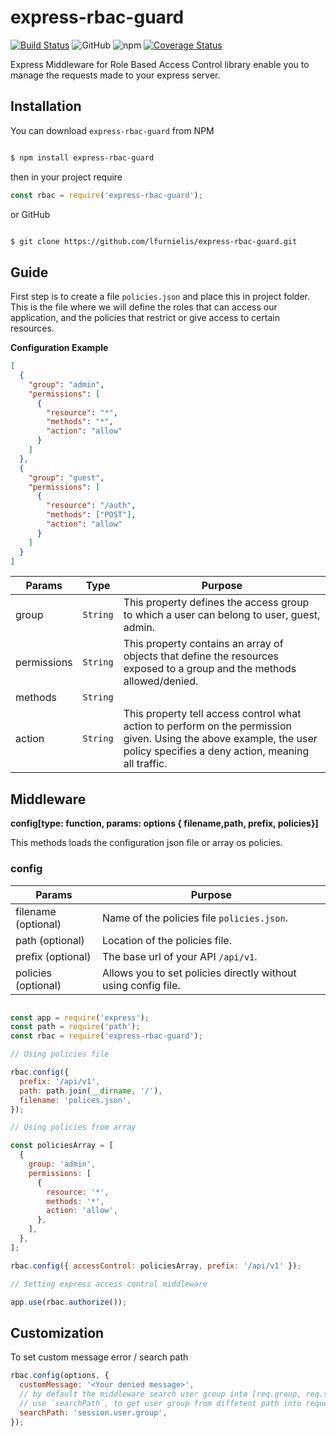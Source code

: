 # express-rbac-guard

[![Build Status](https://travis-ci.org/lfurnielis/express-rbac-guard.svg?branch=master)](https://travis-ci.org/lfurnielis/express-rbac-guard)
![GitHub](https://img.shields.io/github/license/lfurnielis/express-rbac-guard.svg)
![npm](https://img.shields.io/npm/dm/express-rbac-guard.svg)
[![Coverage Status](https://coveralls.io/repos/github/lfurnielis/express-rbac-guard/badge.svg?branch=master)](https://coveralls.io/github/lfurnielis/http-json-error-handler?branch=master)

Express Middleware for Role Based Access Control library enable you to manage the requests made to your express server.

## Installation

You can download `express-rbac-guard` from NPM

```bash

$ npm install express-rbac-guard

```

then in your project require

```js
const rbac = require('express-rbac-guard');
```

or GitHub

```bash

$ git clone https://github.com/lfurnielis/express-rbac-guard.git

```

## Guide

First step is to create a file `policies.json` and place this in project folder. This is the file where we will define the roles that can access our application, and the policies that restrict or give access to certain resources.

**Configuration Example**

```json
[
  {
    "group": "admin",
    "permissions": [
      {
        "resource": "*",
        "methods": "*",
        "action": "allow"
      }
    ]
  },
  {
    "group": "guest",
    "permissions": [
      {
        "resource": "/auth",
        "methods": ["POST"],
        "action": "allow"
      }
    ]
  }
]
```


| Params      | Type     | Purpose                                                                                                                                                                  |
| ----------- | -------- | ------------------------------------------------------------------------------------------------------------------------------------------------------------------------ |
| group       | `String` | This property defines the access group to which a user can belong to user, guest, admin.                                                                                 |
| permissions | `String` | This property contains an array of objects that define the resources exposed to a group and the methods allowed/denied.                                                  |
| methods     | `String` |                                                                                                                                                                          | `Array` | This are http methods that a user is allowed or denied from executing. ["POST", "GET", "PUT"]. use glob \* if you want to include all http methods. |
| action      | `String` | This property tell access control what action to perform on the permission given. Using the above example, the user policy specifies a deny action, meaning all traffic. |


## Middleware

**config\[type: function, params: options { filename<string>,path<string>, prefix, policies}]**

This methods loads the configuration json file or array os policies.

### config

| Params              | Purpose                                                        |
| ------------------- | -------------------------------------------------------------- |
| filename (optional) | Name of the policies file `policies.json`.                     |
| path (optional)     | Location of the policies file.                                 |
| prefix (optional)   | The base url of your API `/api/v1`.                            |
| policies (optional) | Allows you to set policies directly without using config file. |


```js

const app = require('express');
const path = require('path');
const rbac = require('express-rbac-guard');

// Using policies file

rbac.config({
  prefix: '/api/v1',
  path: path.join(__dirname, '/'),
  filename: 'polices.json',
});

// Using policies from array

const policiesArray = [
  {
    group: 'admin',
    permissions: [
      {
        resource: '*',
        methods: '*',
        action: 'allow',
      },
    ],
  },
];

rbac.config({ accessControl: policiesArray, prefix: '/api/v1' });

// Setting express access control middleware

app.use(rbac.authorize());
```

## Customization

To set custom message error / search path

```js
rbac.config(options, {
  customMessage: '<Your denied message>',
  // by default the middleware search user group into [req.group, req.session.group, req.locals.group, if not match return `guest`]
  // use `searchPath`, to get user group from diffetent path into request
  searchPath: 'session.user.group',
});
```
